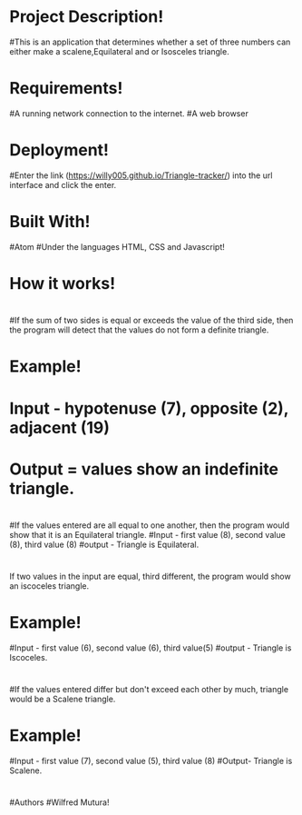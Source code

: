 #  Project Description!
#This is an application that determines whether a set of three numbers can either make a scalene,Equilateral and or Isosceles triangle.
#
#  Requirements!
#A running network connection to the internet.
#A web browser
#
#  Deployment!
#Enter the link (https://willy005.github.io/Triangle-tracker/) into the url interface and click the enter.
#
#  Built With!
#Atom
#Under the languages HTML, CSS and Javascript!
#
#  How it works!
#
#If the sum of two sides is equal or exceeds the value of the third side, then the program will detect that the values do not form a definite triangle.
#   Example!
# Input - hypotenuse (7), opposite (2), adjacent (19)
# Output = values show an indefinite triangle.
#
#If the values entered are all equal to one another, then the program would show that it is an Equilateral triangle.
#Input - first value (8), second value (8), third value (8)
#output - Triangle is Equilateral.
#
If two values in the input are equal, third different, the program would show an iscoceles triangle.
#   Example!
#Input - first value (6), second value (6), third value(5)
#output - Triangle is Iscoceles.
#
#If the values entered differ but don't exceed each other by much, triangle would be a Scalene triangle.
#   Example!
#Input - first value (7), second value (5), third value (8)
#Output- Triangle is Scalene.
#
#Authors
#Wilfred Mutura!

